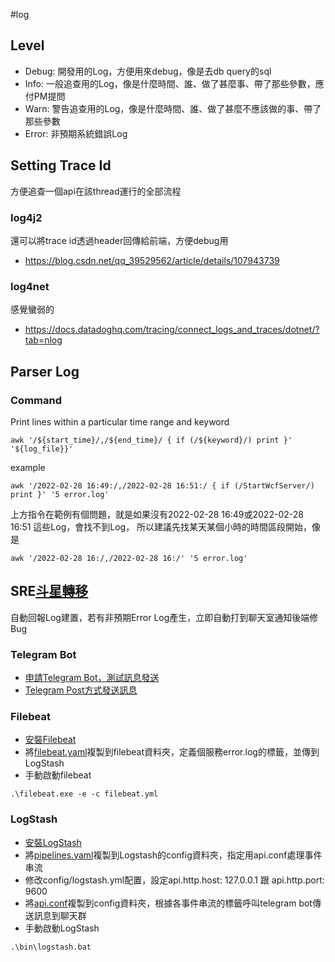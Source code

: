 #log
## Level 
* Debug: 開發用的Log，方便用來debug，像是去db query的sql
* Info: 一般追查用的Log，像是什麼時間、誰、做了甚麼事、帶了那些參數，應付PM提問
* Warn: 警告追查用的Log，像是什麼時間、誰、做了甚麼不應該做的事、帶了那些參數
* Error: 非預期系統錯誤Log

## Setting Trace Id
方便追查一個api在該thread運行的全部流程
### log4j2
還可以將trace id透過header回傳給前端，方便debug用
* https://blog.csdn.net/qq_39529562/article/details/107943739

### log4net
感覺蠻弱的
* https://docs.datadoghq.com/tracing/connect_logs_and_traces/dotnet/?tab=nlog

## Parser Log
### Command
Print lines within a particular time range and keyword
```
awk '/${start_time}/,/${end_time}/ { if (/${keyword}/) print }' '${log_file}}'
```
example
```
awk '/2022-02-28 16:49:/,/2022-02-28 16:51:/ { if (/StartWcfServer/) print }' '5 error.log'
```
上方指令在範例有個問題，就是如果沒有2022-02-28 16:49或2022-02-28 16:51 這些Log，會找不到Log，
所以建議先找某天某個小時的時間區段開始，像是
```
awk '/2022-02-28 16:/,/2022-02-28 16:/' '5 error.log'
```

## SRE[斗星轉移](https://www.newton.com.tw/wiki/%E6%96%97%E8%BD%89%E6%98%9F%E7%A7%BB)
自動回報Log建置，若有非預期Error Log產生，立即自動打到聊天室通知後端修Bug
### Telegram Bot
* [申請Telegram Bot，測試訊息發送](https://ithelp.ithome.com.tw/m/articles/10262881)
* [Telegram Post方式發送訊息](https://ithelp.ithome.com.tw/articles/10247561)

### Filebeat 
* [安裝Filebeat](https://www.elastic.co/guide/en/beats/filebeat/current/filebeat-installation-configuration.html)
* 將[filebeat.yaml](filebeat/filebeat.yml)複製到filebeat資料夾，定義個服務error.log的標籤，並傳到LogStash
* 手動啟動filebeat
```
.\filebeat.exe -e -c filebeat.yml
```

### LogStash
* [安裝LogStash](https://www.elastic.co/guide/en/logstash/current/running-logstash-windows.html)
* 將[pipelines.yaml](./logstash/pipelines.yml)複製到Logstash的config資料夾，指定用api.conf處理事件串流
* 修改config/logstash.yml配置，設定api.http.host: 127.0.0.1 跟 api.http.port: 9600
* 將[api.conf](./logstash/api.conf)複製到config資料夾，根據各事件串流的標籤呼叫telegram bot傳送訊息到聊天群
* 手動啟動LogStash
```
.\bin\logstash.bat
```





